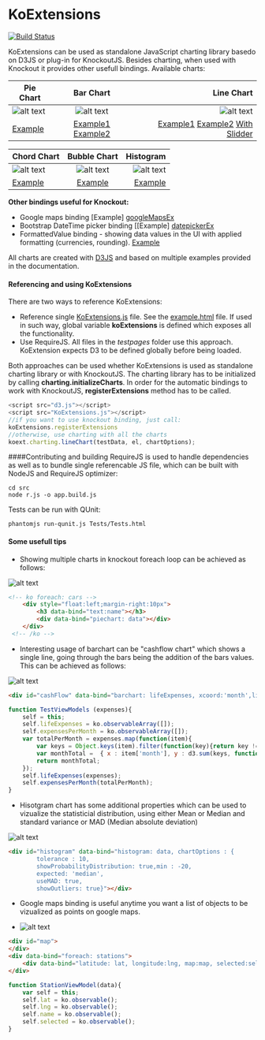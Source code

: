 KoExtensions
============
[![Build Status](https://travis-ci.org/hoonzis/KoExtensions.svg?branch=master)](https://travis-ci.org/hoonzis/KoExtensions)

KoExtensions can be used as standalone JavaScript charting library basedo on D3JS or plug-in for KnockoutJS. Besides charting, when used with Knockout it provides other usefull bindings. Available charts:

[piechart]: http://hoonzis.github.com/KoExtensions/img/small/piechart.PNG
[cashflow]: http://hoonzis.github.com/KoExtensions/img/small/cashflow.PNG
[linechart]: http://hoonzis.github.com/KoExtensions/img/small/linechart.PNG
[chordchart]: http://hoonzis.github.com/KoExtensions/img/small/chordchart.PNG
[bubblechart]: http://hoonzis.github.com/KoExtensions/img/small/bubblechart.PNG
[histochart]: http://hoonzis.github.com/KoExtensions/img/small/histogram.PNG
[simpleEx]: https://github.com/hoonzis/KoExtensions/blob/master/testpages/GraphTests.html
[cashFlowEx]: https://github.com/hoonzis/KoExtensions/blob/master/testpages/CashFlowExample.html
[normalizedLineEx]: https://github.com/hoonzis/KoExtensions/blob/master/testpages/NormalizedLineChart.html
[lineSlidder]: https://github.com/hoonzis/KoExtensions/blob/master/testpages/LineChartSlidder.html
[chordEx]: https://github.com/hoonzis/KoExtensions/blob/master/testpages/ChordChart.html
[bubbleEx]: https://github.com/hoonzis/KoExtensions/blob/master/testpages/BubbleChart.html
[histoEx]: https://github.com/hoonzis/KoExtensions/blob/master/testpages/HistogramExample.html
[googleMapsEx]: https://github.com/hoonzis/KoExtensions/blob/master/testpages/MapTests.html
[datepickerEx]: https://github.com/hoonzis/KoExtensions/blob/master/testpages/DateBindingTests.html
[formattingEx]: https://github.com/hoonzis/KoExtensions/blob/master/testpages/UtilsTests.html




|         Pie Chart       | Bar Chart             | Line Chart             |
| ------------------------|:---------------------:| ----------------------:|
| ![alt text][piechart]   | ![alt text][cashflow] | ![alt text][linechart] |
| [Example][simpleEx]     | [Example1][simpleEx] [Example2][cashFlowEx]  | [Example1][simpleEx] [Example2][normalizedLineEx] [With Slidder][lineSlidder]|

|         Chord Chart       | Bubble Chart             | Histogram             |
| ------------------------|:---------------------:| ----------------------:|
| ![alt text][chordchart]   | ![alt text][bubblechart] | ![alt text][histochart] |
| [Example][chordEx]    | [Example][bubbleEx] | [Example][histoEx] |


**Other bindings useful for Knockout:**

* Google maps binding [Example] [googleMapsEx]
* Bootstrap DateTime picker binding [[Example] [datepickerEx]
* FormattedValue binding - showing data values in the UI with applied formatting (currencies, rounding). [Example][formattingEx]

All charts are created with [D3JS](http://d3js.org/) and based on multiple examples provided in the documentation.

#### Referencing and using KoExtensions
There are two ways to reference KoExtensions:
* Reference single [KoExtensions.js](https://github.com/hoonzis/KoExtensions/blob/master/src/KoExtensions.js) file. See the [example.html](https://github.com/hoonzis/KoExtensions/blob/master/src/example.html) file. If used in such way, global variable **koExtensions** is defined which exposes all the functionality.
* Use RequireJS. All files in the *testpages* folder use this approach. KoExtension expects D3 to be defined globally before being loaded.

Both approaches can be used whether KoExtensions is used as standalone charting library or with KnockoutJS. The charting library has to be initialized by calling **charting.initializeCharts**. In order for the automatic bindings to work with KnockoutJS, **registerExtensions** method has to be called.

```javascript
<script src="d3.js"></script>
<script src="KoExtensions.js"></script>
//if you want to use knockout binding, just call:
koExtensions.registerExtensions
//otherwise, use charting with all the charts
koext.charting.lineChart(testData, el, chartOptions);
```

####Contributing and building
RequireJS is used to handle dependencies as well as to bundle single referencable JS file, which can be built with NodeJS and RequireJS optimizer:

```
cd src
node r.js -o app.build.js
```

Tests can be run with QUnit:

```
phantomjs run-qunit.js Tests/Tests.html
```

#### Some usefull tips ####
- Showing multiple charts in knockout foreach loop can be achieved as follows:

[foreachpiechart]: http://hoonzis.github.com/KoExtensions/img/multiple_pie.PNG
![alt text][foreachpiechart]

```html
<!-- ko foreach: cars -->
 	<div style="float:left;margin-right:10px">
	 	<h3 data-bind="text:name"></h3>
		<div data-bind="piechart: data"></div>
 	</div>
 <!-- /ko -->
```

- Interesting usage of barchart can be "cashflow chart" which shows a single line, going through the bars being the addition of the bars values. This can be achieved as follows:

[cashflowchart]: http://hoonzis.github.com/KoExtensions/img/cashflowchart.png
![alt text][cashflowchart]

```html
<div id="cashFlow" data-bind="barchart: lifeExpenses, xcoord:'month',line:expensesPerMonth,chartOptions:{legend:true, width:800,height:300,style:'stack',sameScaleLinesAndBars:true}">
```
```javascript
function TestViewModels (expenses){
	self = this;
	self.lifeExpenses = ko.observableArray([]);
	self.expensesPerMonth = ko.observableArray([]);
	var totalPerMonth = expenses.map(function(item){
		var keys = Object.keys(item).filter(function(key){return key != 'month';});
		var monthTotal =  {	x : item['month'], y : d3.sum(keys, function(key) { return item[key];}) };
		return monthTotal;
	});
	self.lifeExpenses(expenses);
	self.expensesPerMonth(totalPerMonth);
}
```
- Hisotgram chart has some additional properties which can be used to vizualize the statisticial distribution, using either Mean or Median and standard variance or MAD (Median absolute deviation)

[histogram]: http://hoonzis.github.com/KoExtensions/img/histogram.PNG
![alt text][histogram]

```html
<div id="histogram" data-bind="histogram: data, chartOptions : {
        tolerance : 10,
        showProbabilityDistribution: true,min : -20,
        expected: 'median',
        useMAD: true,
        showOutliers: true}"></div>
```

- Google maps binding is useful anytime you want a list of objects to be vizualized as points on google maps.

- [maps]: http://hoonzis.github.com/KoExtensions/img/maps.PNG  
![alt text][maps]

```html
<div id="map">
</div>
<div data-bind="foreach: stations">
	<div data-bind="latitude: lat, longitude:lng, map:map, selected:selected"></div>
</div>
```

```javascript
function StationViewModel(data){
	var self = this;
	self.lat = ko.observable();
	self.lng = ko.observable();
	self.name = ko.observable();
	self.selected = ko.observable();
}
```
